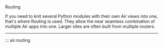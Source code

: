 Routing 

If you need to knit several Python modules with their own Air views into one, that's where Routing is used. They allow the near seamless combination of multiple Air apps into one. Larger sites are often built from multiple routers.

---

::: air.routing